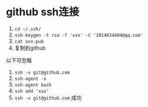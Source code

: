 # github ssh连接


1. `cd ~/.ssh/`
1. `ssh-keygen -t rsa -f 'xxx' -C '2914034404@qq.com'`
1. `cat xxx.pub`
1. 复制到github

以下可忽略
1. `ssh -v git@github.com`
1. `ssh-agent -s`
1. `ssh-agent bash`
1. `ssh add 'xxx'`
1. `ssh -v git@github.com` 成功